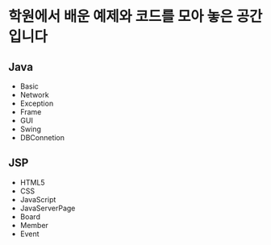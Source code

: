 # 학원에서 배운 예제와 코드를 모아 놓은 공간입니다

## Java 
* Basic
* Network
* Exception
* Frame
* GUI
* Swing
* DBConnetion 
## JSP
* HTML5
* CSS
* JavaScript
* JavaServerPage
* Board
* Member
* Event

